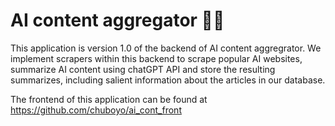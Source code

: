 # AI content aggregator 📖🤖

This application is version 1.0 of the backend of AI content 
aggregrator. We implement scrapers within this backend to scrape popular AI
websites, summarize AI content using chatGPT API and store the resulting summarizes,
including salient information about the articles in our database.

The frontend of this application can be found at https://github.com/chuboyo/ai_cont_front
